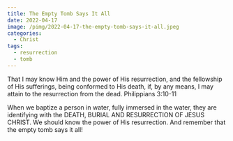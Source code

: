 ```yaml
---
title: The Empty Tomb Says It All
date: 2022-04-17
image: /pimg/2022-04-17-the-empty-tomb-says-it-all.jpeg
categories:
  - Christ
tags:
  - resurrection
  - tomb
---
```


That I may know Him and the power of His resurrection, and the fellowship of His sufferings, being conformed to His death, if, by any means, I may attain to the resurrection from the dead. Philippians 3:10-11



When we baptize a person in water, fully immersed in the water, they are identifying with the DEATH, BURIAL AND RESURRECTION OF JESUS CHRIST. We should know the power of His resurrection. And remember that the empty tomb says it all!



